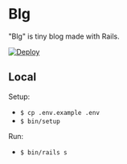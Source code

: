 # Blg

"Blg" is tiny blog made with Rails.

[![Deploy](https://www.herokucdn.com/deploy/button.svg)](https://heroku.com/deploy)

## Local

Setup:

- `$ cp .env.example .env`
- `$ bin/setup`

Run:

- `$ bin/rails s`
